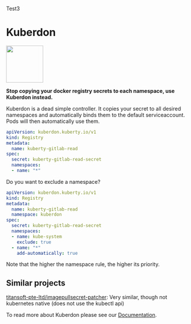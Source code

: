 Test3
# Kuberdon
<img src="https://github.com/kuberty/kuberdon/raw/master/logos/logo.png" width="100">

**Stop copying your docker registry secrets to each namespace, use Kuberdon instead.**

Kuberdon is a dead simple controller. It copies your secret to all desired namespaces and automatically binds them to the default serviceaccount. Pods will then automatically use them.

```yaml
apiVersion: kuberdon.kuberty.io/v1
kind: Registry
metadata:
  name: kuberty-gitlab-read
spec:
  secret: kuberty-gitlab-read-secret
  namespaces:
  - name: "*"
```

Do you want to exclude a namespace?
```yaml
apiVersion: kuberdon.kuberty.io/v1
kind: Registry
metadata:
  name: kuberty-gitlab-read
  namespace: kuberdon
spec:
  secret: kuberty-gitlab-read-secret
  namespaces:
  - name: kube-system
    exclude: true
  - name: "*"
    add-automatically: true
```
Note that the higher the namespace rule, the higher its priority.

## Similar projects
[titansoft-pte-ltd/imagepullsecret-patcher](https://github.com/titansoft-pte-ltd/imagepullsecret-patcher): Very similar, though not kubernetes native (does not use the kubectl api)

To read more about Kuberdon please see our [Documentation](docs/main.md).
